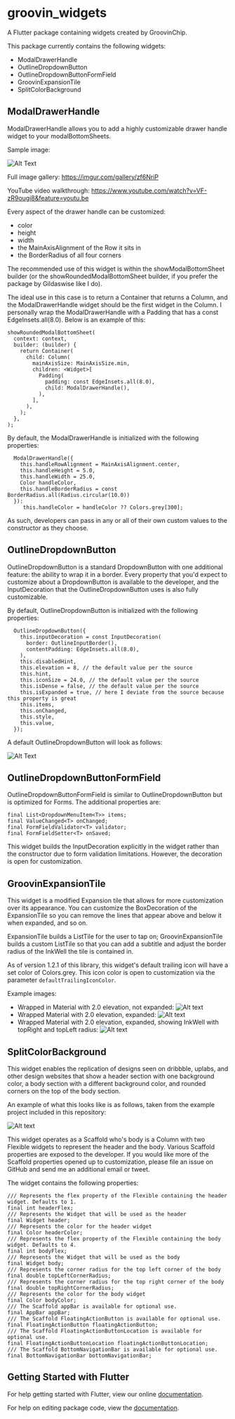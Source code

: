 # groovin_widgets

A Flutter package containing widgets created by GroovinChip.

This package currently contains the following widgets:
- ModalDrawerHandle
- OutlineDropdownButton
- OutlineDropdownButtonFormField
- GroovinExpansionTile
- SplitColorBackground

## ModalDrawerHandle

ModalDrawerHandle allows you to add a highly customizable drawer handle widget to your modalBottomSheets.

Sample image:

![Alt Text](https://i.imgur.com/wEP5AMQ.png)

Full image gallery: https://imgur.com/gallery/zf6NriP

YouTube video walkthrough: https://www.youtube.com/watch?v=VF-zR9ougi8&feature=youtu.be

Every aspect of the drawer handle can be customized:
- color
- height
- width
- the MainAxisAlignment of the Row it sits in
- the BorderRadius of all four corners

The recommended use of this widget is within the showModalBottomSheet builder (or the showRoundedModalBottomSheet builder, if you prefer the package by Gildaswise like I do).

The ideal use in this case is to return a Container that returns a Column, and the ModalDrawerHandle widget should be the first widget in the Column. I personally wrap the ModalDrawerHandle with a Padding that has a const EdgeInsets.all(8.0). Below is an example of this:

```
showRoundedModalBottomSheet(
  context: context,
  builder: (builder) {
    return Container(
	  child: Column(
	    mainAxisSize: MainAxisSize.min,
	    children: <Widget>[
		  Padding(
		    padding: const EdgeInsets.all(8.0),
		    child: ModalDrawerHandle(),
		  ),
	    ],
	  ),
    );
  },
);
```

By default, the ModalDrawerHandle is initialized with the following properties:
```
  ModalDrawerHandle({
    this.handleRowAlignment = MainAxisAlignment.center,
    this.handleHeight = 5.0,
    this.handleWidth = 25.0,
    Color handleColor,
    this.handleBorderRadius = const BorderRadius.all(Radius.circular(10.0))
  }):
     this.handleColor = handleColor ?? Colors.grey[300];
```

As such, developers can pass in any or all of their own custom values to the constructor as they choose.

## OutlineDropdownButton
OutlineDropdownButton is a standard DropdownButton with one additional feature: the ability to wrap it in a border.
Every property that you'd expect to customize about a DropdownButton is available to the developer, and the InputDecoration
that the OutlineDropdownButton uses is also fully customizable.

By default, OutlineDropdownButton is initialized with the following properties:

```
  OutlineDropdownButton({
    this.inputDecoration = const InputDecoration(
      border: OutlineInputBorder(),
      contentPadding: EdgeInsets.all(8.0),
    ),
    this.disabledHint,
    this.elevation = 8, // the default value per the source
    this.hint,
    this.iconSize = 24.0, // the default value per the source
    this.isDense = false, // the default value per the source
    this.isExpanded = true, // here I deviate from the source because this property is great
    this.items,
    this.onChanged,
    this.style,
    this.value,
  });
```

A default OutlineDropdownButton will look as follows:

![Alt Text](https://i.imgur.com/7Hjg3YJ.png)

## OutlineDropdownButtonFormField
OutlineDropdownButtonFormField is similar to OutlineDropdownButton but is optimized for
Forms. The additional properties are:

```
final List<DropdownMenuItem<T>> items;
final ValueChanged<T> onChanged;
final FormFieldValidator<T> validator;
final FormFieldSetter<T> onSaved;
```

This widget builds the InputDecoration explicitly in the widget rather than the constructor due to
form validation limitations. However, the decoration is open for customization.

## GroovinExpansionTile
This widget is a modified Expansion tile that allows for more customization over its appearance.
You can customize the BoxDecoration of the ExpansionTile so you can remove the lines that appear
above and below it when expanded, and so on.

ExpansionTile builds a ListTile for the user to tap on; GroovinExpansionTile builds a custom
ListTile so that you can add a subtitle and adjust the border radius of the InkWell the tile is
contained in.

As of version 1.2.1 of this library, this widget's default trailing icon will have a set color of
Colors.grey. This icon color is open to customization via the parameter `defaultTrailingIconColor`.

Example images:
- Wrapped in Material with 2.0 elevation, not expanded:
![Alt text](https://i.imgur.com/UoBiGbt.png)
- Wrapped Material with 2.0 elevation, expanded:
![Alt text](https://i.imgur.com/axrlXGB.png)
- Wrapped Material with 2.0 elevation, expanded, showing InkWell with topRight and topLeft radius:
![Alt text](https://i.imgur.com/JiwvY2H.png)

## SplitColorBackground
This widget enables the replication of designs seen on dribbble, uplabs, and other
design websites that show a header section with one background color, a body section with
a different background color, and rounded corners on the top of the body section.

An example of what this looks like is as follows, taken from the example project included
in this repository:

![Alt text](https://i.imgur.com/kTqDAIv.jpg)

This widget operates as a Scaffold who's body is a Column with two Flexible widgets to represent
the header and the body. Various Scaffold properties are exposed to the developer. If you would like 
more of the Scaffold properties opened up to customization, please file an issue on GitHub and 
send me an additional email or tweet.

The widget contains the following properties:
```
/// Represents the flex property of the Flexible containing the header widget. Defaults to 1.
final int headerFlex;
/// Represents the Widget that will be used as the header
final Widget header;
/// Represents the color for the header widget
final Color headerColor;
/// Represents the flex property of the Flexible containing the body widget. Defaults to 4.
final int bodyFlex;
/// Represents the Widget that will be used as the body
final Widget body;
/// Represents the corner radius for the top left corner of the body
final double topLeftCornerRadius;
/// Represents the corner radius for the top right corner of the body
final double topRightCornerRadius;
/// Represents the color for the body widget
final Color bodyColor;
/// The Scaffold appBar is available for optional use.
final AppBar appBar;
/// The Scaffold FloatingActionButton is available for optional use.
final FloatingActionButton floatingActionButton;
/// The Scaffold FloatingActionButtonLocation is available for optional use.
final FloatingActionButtonLocation floatingActionButtonLocation;
/// The Scaffold BottomNavigationBar is available for optional use.
final BottomNavigationBar bottomNavigationBar;
```

## Getting Started with Flutter

For help getting started with Flutter, view our online [documentation](https://flutter.io/).

For help on editing package code, view the [documentation](https://flutter.io/developing-packages/).